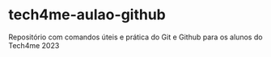 # tech4me-aulao-github
Repositório com comandos úteis e prática do Git e Github para os alunos do Tech4me 2023
